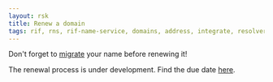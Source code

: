 ```yaml
---
layout: rsk
title: Renew a domain
tags: rif, rns, rif-name-service, domains, address, integrate, resolver, node, sdk, libraries, infrastructure, protocols, mvp, design, rbtc, defi, decentralized, quick-start, guides, tutorial, networks, dapps, tools, rsk, ethereum, smart-contracts, install, get-started, how-to, mainnet, testnet, contracts, wallets, web3, crypto
---
```


Don't forget to [migrate](/rif/rns/operations/Migrate-a-name) your name before renewing it!

The renewal process is under development. Find the due date [here](https://github.com/rnsdomains/rns-rskregistrar/milestone/3).
